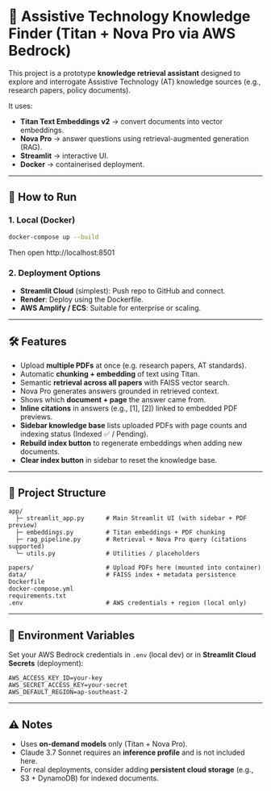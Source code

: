 # 🦾 Assistive Technology Knowledge Finder (Titan + Nova Pro via AWS Bedrock)

This project is a prototype **knowledge retrieval assistant** designed to explore and interrogate Assistive Technology (AT) knowledge sources (e.g., research papers, policy documents).

It uses:
- **Titan Text Embeddings v2** → convert documents into vector embeddings.
- **Nova Pro** → answer questions using retrieval-augmented generation (RAG).
- **Streamlit** → interactive UI.
- **Docker** → containerised deployment.

---

## 🚀 How to Run

### 1. Local (Docker)
```bash
docker-compose up --build
```
Then open http://localhost:8501

### 2. Deployment Options
- **Streamlit Cloud** (simplest): Push repo to GitHub and connect.
- **Render**: Deploy using the Dockerfile.
- **AWS Amplify / ECS**: Suitable for enterprise or scaling.

---

## 🛠 Features
- Upload **multiple PDFs** at once (e.g. research papers, AT standards).
- Automatic **chunking + embedding** of text using Titan.
- Semantic **retrieval across all papers** with FAISS vector search.
- Nova Pro generates answers grounded in retrieved context.
- Shows which **document + page** the answer came from.
- **Inline citations** in answers (e.g., [1], [2]) linked to embedded PDF previews.
- **Sidebar knowledge base** lists uploaded PDFs with page counts and indexing status (Indexed ✅ / Pending).
- **Rebuild index button** to regenerate embeddings when adding new documents.
- **Clear index button** in sidebar to reset the knowledge base.

---

## 📂 Project Structure
```
app/
  ├─ streamlit_app.py      # Main Streamlit UI (with sidebar + PDF preview)
  ├─ embeddings.py         # Titan embeddings + PDF chunking
  ├─ rag_pipeline.py       # Retrieval + Nova Pro query (citations supported)
  └─ utils.py              # Utilities / placeholders

papers/                    # Upload PDFs here (mounted into container)
data/                      # FAISS index + metadata persistence
Dockerfile
docker-compose.yml
requirements.txt
.env                       # AWS credentials + region (local only)
```

---

## 🔐 Environment Variables
Set your AWS Bedrock credentials in `.env` (local dev) or in **Streamlit Cloud Secrets** (deployment):

```env
AWS_ACCESS_KEY_ID=your-key
AWS_SECRET_ACCESS_KEY=your-secret
AWS_DEFAULT_REGION=ap-southeast-2
```

---

## ⚠️ Notes
- Uses **on-demand models** only (Titan + Nova Pro).  
- Claude 3.7 Sonnet requires an **inference profile** and is not included here.  
- For real deployments, consider adding **persistent cloud storage** (e.g., S3 + DynamoDB) for indexed documents.

